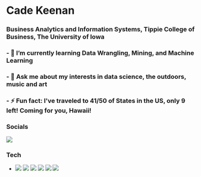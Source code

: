 # Cade Keenan 
### Business Analytics and Information Systems, Tippie College of Business, The University of Iowa
### - 🔭 I’m currently learning Data Wrangling, Mining, and Machine Learning
### - 💬 Ask me about my interests in data science, the outdoors, music and art
### - ⚡ Fun fact: I've traveled to 41/50 of States in the US, only 9 left! Coming for you, Hawaii!

### Socials 
![](https://img.shields.io/twitter/url?style=social&url=https%3A%2F%2Ftwitter.com%2FCJKData)
### Tech
- ![](https://img.shields.io/badge/Code-SQL-informational?style=flat&logo=<LOGO_NAME>&logoColor=white&color=21D016)
![](https://img.shields.io/badge/Code-Python-informational?style=flat&logo=<LOGO_NAME>&logoColor=white&color=21D016)
![](https://img.shields.io/badge/Code-R-informational?style=flat&logo=<LOGO_NAME>&logoColor=white&color=21D016)
![](https://img.shields.io/badge/Code-Java-informational?style=flat&logo=<LOGO_NAME>&logoColor=white&color=21D016)
![](https://img.shields.io/badge/Code-HTML-informational?style=flat&logo=<LOGO_NAME>&logoColor=white&color=21D016)
![](https://img.shields.io/badge/Code-Azure-informational?style=flat&logo=<LOGO_NAME>&logoColor=white&color=21D016)

